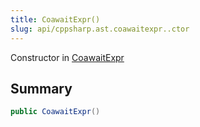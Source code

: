 ```yaml
---
title: CoawaitExpr()
slug: api/cppsharp.ast.coawaitexpr..ctor
---
```

Constructor in [CoawaitExpr](/api/cppsharp/ast/coawaitexpr)

## Summary



```csharp
public CoawaitExpr()
```

